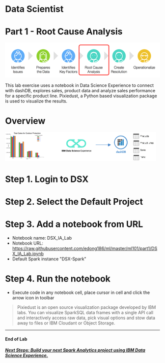 # Data Scientist 

# Part 1 - Root Cause Analysis

[<img src="https://github.com/edong186/ml/blob/master/ml101/media/DSE2E1.png">](https://github.com/edong186/ml/blob/master/ml101/part1/)

This lab exercise uses a notebook in Data Science Experience to connect with dashDB, explores sales, product data and analyze sales performance for a specific product line. Pixiedust, a Python based visualization package is used to visualize the results.

# Overview

[<img src="https://github.com/edong186/ml/blob/master/ml101/part1/media/overview.gif">](https://github.com/edong186/ml/blob/master/ml101/part1/media/overview.gif)


# Step 1. Login to DSX
# Step 2. Select the Default Project
# Step 3. Add a notebook from URL

- Notebook name: DSX_IA_Lab
- Notebook URL: https://raw.githubusercontent.com/edong186/ml/master/ml101/part1/DSX_IA_Lab.ipynb
- Default Spark instance "DSX-Spark"

# Step 4. Run the notebook

- Execute code in any notebook cell, place cursor in cell and click the arrow icon in toolbar

> Pixiedust is an open source visualization package developed by IBM labs. You can visualize SparkSQL data frames with a single API call and interactively access raw data, pick visual options and stow data away to files or IBM Cloudant or Object Storage.

--- 
#### End of Lab

##### [Next Steps: Build your next Spark Analytics project using IBM Data Science Experience.](https://github.com/edong186/ml/blob/master/ml101/part2)
